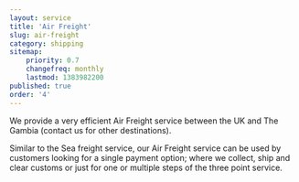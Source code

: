 ```yaml
---
layout: service
title: 'Air Freight'
slug: air-freight
category: shipping
sitemap:
    priority: 0.7
    changefreq: monthly
    lastmod: 1383982200
published: true
order: '4'
---
```

We provide a very efficient Air Freight service between the UK and The Gambia (contact us for other destinations).

Similar to the Sea freight service, our Air Freight service can be used by customers looking for a single payment option; where we collect, ship and clear customs or just for one or multiple steps of the three point service.